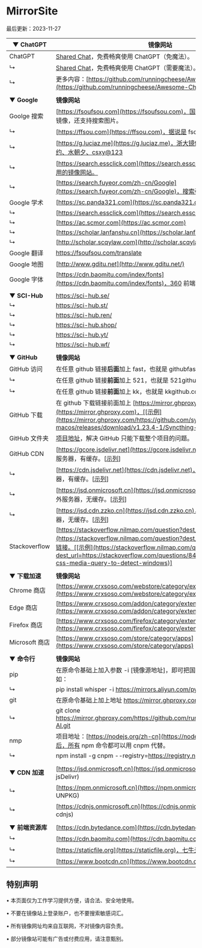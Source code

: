 # MirrorSite

最后更新：2023-11-27






| ▼ **ChatGPT**    | **镜像网站**                                                 |
| ---------------- | ------------------------------------------------------------ |
| ChatGPT          | [Shared Chat](https://chat-shared3.zhile.io/shared.html)，免费畅爽使用 ChatGPT（免魔法）。 |
| ↳                | [Shared Chat](https://chat-shared.zhile.io/shared.html)，免费畅爽使用 ChatGPT（需要魔法）。 |
| ↳                | 更多内容：[https://github.com/runningcheese/Awesome-ChatGPT](https://github.com/runningcheese/Awesome-ChatGPT) |
|                  |                                                              |
| ▼ **Google**     | **镜像网站**                                                 |
| Goolge 搜索      | [https://fsoufsou.com](https://fsoufsou.com)，国内可合规使用的 Google 镜像，还支持搜索图片。 |
| ↳                | [https://ffsou.com](https://ffsou.com)，据说是 fsou 的分身。 |
| ↳                | [https://g.luciaz.me](https://g.luciaz.me)，浙大镜像，答案分别是：心灵之约、水朝夕、csxy@123 |
| ↳                | [https://search.essclick.com](https://search.essclick.com)，提供了一些可用的镜像网站。 |
| ↳                | [https://search.fuyeor.com/zh-cn/Google](https://search.fuyeor.com/zh-cn/Google)，搜索引擎，自动分配。 |
| Google 学术      | [https://sc.panda321.com](https://sc.panda321.com)           |
| ↳                | [https://search.essclick.com](https://search.essclick.com)   |
| ↳                | [https://ac.scmor.com](https://ac.scmor.com)                 |
| ↳                | [https://scholar.lanfanshu.cn](https://scholar.lanfanshu.cn) |
| ↳                | [http://scholar.scqylaw.com](http://scholar.scqylaw.com)     |
| Google 翻译      | https://fsoufsou.com/translate                               |
| Google 地图      | [http://www.gditu.net](http://www.gditu.net/)                |
| Google 字体      | [https://cdn.baomitu.com/index/fonts](https://cdn.baomitu.com/index/fonts)，360 前端静态资源库。 |
|                  |                                                              |
| ▼ **SCI-Hub**    | https://sci-hub.se/                                          |
| ↳                | https://sci-hub.st/                                          |
| ↳                | https://sci-hub.ren/                                         |
| ↳                | https://sci-hub.shop/                                        |
| ↳                | https://sci-hub.yt/                                          |
| ↳                | https://sci-hub.wf/                                          |
|                  |                                                              |
| ▼ **GitHub**     | **镜像网站**                                                 |
| GitHub 访问      | 在任意 github 链接**后面**加上 fast，也就是 githubfast.com，[[示例](https://githubfast.com/runningcheese/Awesome-AI)] |
| ↳                | 在任意 github 链接**前面**加上 521，也就是 521github.com，[[示例](https://521github.com/runningcheese/Awesome-AI)] |
| ↳                | 在任意 github 链接**前面**加上 kk，也就是 kkgithub.com，[[示例](https://kkgithub.com/runningcheese/RunningCheese-Firefox)] |
| GitHub 下载      | 在 github 下载链接前面加上 [https://mirror.ghproxy.com](https://mirror.ghproxy.com)，[[示例](https://mirror.ghproxy.com/https://github.com/syncthing/syncthing-macos/releases/download/v1.23.4-1/Syncthing-1.23.4-1.dmg)] |
| GitHub 文件夹    | [项目地址](https://blog.luckly-mjw.cn/tool-show/github-directory-downloader/index.html)，解决 GitHub 只能下载整个项目的问题。 |
| GitHub CDN       | [https://gcore.jsdelivr.net](https://gcore.jsdelivr.net)，180ms 延迟，海外服务器，有缓存。[[示列](https://gcore.jsdelivr.net/gh/runningcheese/RunningCheese-Firefox/Restore/Adblock_Watermark.txt)] |
| ↳                | [https://cdn.jsdelivr.net](https://cdn.jsdelivr.net)，180ms 延迟，海外服务器，有缓存。[[示列](https://cdn.jsdelivr.net/gh/runningcheese/RunningCheese-Firefox/Restore/Adblock_Watermark.txt)] |
| ↳                | [https://jsd.onmicrosoft.cn](https://jsd.onmicrosoft.cn)，15ms 延迟，国外服务器，无缓存。[[示列](https://jsd.onmicrosoft.cn/gh/runningcheese/RunningCheese-Firefox/Restore/Adblock_Watermark.txt)] |
| ↳                | [https://jsd.cdn.zzko.cn](https://jsd.cdn.zzko.cn)，30ms 延迟，国外服务器，无缓存。[[示列](https://jsd.cdn.zzko.cn/gh/runningcheese/RunningCheese-Firefox/Restore/Adblock_Watermark.txt)] |
| Stackoverflow    | [https://stackoverflow.nilmap.com/question?dest_url=](https://stackoverflow.nilmap.com/question?dest_url=)，在原网页前加上链接。[[示例](https://stackoverflow.nilmap.com/question?dest_url=https://stackoverflow.com/questions/8493589/is-there-a-css-media-query-to-detect-windows)] |
|                  |                                                              |
| ▼ **下载加速**   | **镜像网站**                                                 |
| Chrome 商店      | [https://www.crxsoso.com/webstore/category/extensions](https://www.crxsoso.com/webstore/category/extensions) |
| Edge 商店        | [https://www.crxsoso.com/addon/category/extensions](https://www.crxsoso.com/addon/category/extensions) |
| Firefox 商店     | [https://www.crxsoso.com/firefox/category/extensions](https://www.crxsoso.com/firefox/category/extensions) |
| Microsoft 商店   | [https://www.crxsoso.com/store/category/apps](https://www.crxsoso.com/store/category/apps) |
|                  |                                                              |
| ▼ **命令行**     | **镜像网站**                                                 |
| pip              | 在原命令基础上加入参数 -i [镜像源地址]，即可把国外的源换成国内源，比如： |
| ↳                | pip install whisper -i https://mirrors.aliyun.com/pypi/simple |
| git              | 在原命令基础上加上地址 https://mirror.ghproxy.com/ 即可高速克隆，比如： |
| ↳                | git clone https://mirror.ghproxy.com/https://github.com/runningcheese/Awesome-AI.git |
| nmp              | 项目地址：[https://nodejs.org/zh-cn](https://nodejs.org/zh-cn)，安装之后，所有 npm 命令都可以用 cnpm 代替。 |
| ↳                | npm install -g cnpm --registry=https://registry.npmmirror.com |
|                  |                                                              |
| ▼ **CDN 加速**   | [https://jsd.onmicrosoft.cn](https://jsd.onmicrosoft.cn/@info) (回源 jsDelivr) |
| ↳                | [https://npm.onmicrosoft.cn](https://npm.onmicrosoft.cn/@info) (回源 UNPKG) |
| ↳                | [https://cdnjs.onmicrosoft.cn](https://cdnjs.onmicrosoft.cn/@info) (回源 cdnjs) |
|                  |                                                              |
| ▼ **前端资源库** | [https://cdn.bytedance.com](https://cdn.bytedance.com)，字节跳动 |
| ↳                | [https://cdn.baomitu.com](https://cdn.baomitu.com)，360      |
| ↳                | [https://staticfile.org](https://staticfile.org)，七牛云     |
| ↳                | [https://www.bootcdn.cn](https://www.bootcdn.cn)，极兔云     |





## **特别声明**

• 本页面仅为工作学习提供方便，请合法、安全地使用。

• 不要在镜像站上登录账户，也不要搜索敏感词汇。

• 所有镜像网址均来自互联网，不对镜像内容负责。

• 部分镜像站可能有广告或付费应用，请注意甄别。

